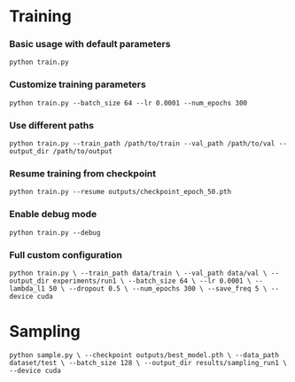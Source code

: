 # Training 
### Basic usage with default parameters
`python train.py`

### Customize training parameters
`python train.py --batch_size 64 --lr 0.0001 --num_epochs 300`

### Use different paths
`python train.py --train_path /path/to/train --val_path /path/to/val --output_dir /path/to/output`

### Resume training from checkpoint
`python train.py --resume outputs/checkpoint_epoch_50.pth`

### Enable debug mode
`python train.py --debug`

### Full custom configuration
`
python train.py \
    --train_path data/train \
    --val_path data/val \
    --output_dir experiments/run1 \
    --batch_size 64 \
    --lr 0.0001 \
    --lambda_l1 50 \
    --dropout 0.5 \
    --num_epochs 300 \
    --save_freq 5 \
    --device cuda
`
# Sampling

`
python sample.py \
    --checkpoint outputs/best_model.pth \
    --data_path dataset/test \
    --batch_size 128 \
    --output_dir results/sampling_run1 \
    --device cuda
`
